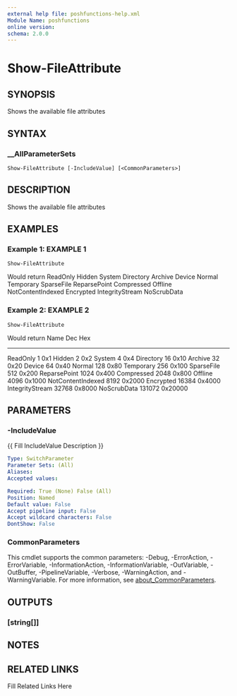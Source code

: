 ```yaml
---
external help file: poshfunctions-help.xml
Module Name: poshfunctions
online version: 
schema: 2.0.0
---
```


# Show-FileAttribute

## SYNOPSIS

Shows the available file attributes

## SYNTAX

### __AllParameterSets

```
Show-FileAttribute [-IncludeValue] [<CommonParameters>]
```

## DESCRIPTION

Shows the available file attributes


## EXAMPLES

### Example 1: EXAMPLE 1

```
Show-FileAttribute
```

Would return
ReadOnly
Hidden
System
Directory
Archive
Device
Normal
Temporary
SparseFile
ReparsePoint
Compressed
Offline
NotContentIndexed
Encrypted
IntegrityStream
NoScrubData





### Example 2: EXAMPLE 2

```
Show-FileAttribute
```

Would return
Name                 Dec Hex
----                 --- ---
ReadOnly               1 0x1
Hidden                 2 0x2
System                 4 0x4
Directory             16 0x10
Archive               32 0x20
Device                64 0x40
Normal               128 0x80
Temporary            256 0x100
SparseFile           512 0x200
ReparsePoint        1024 0x400
Compressed          2048 0x800
Offline             4096 0x1000
NotContentIndexed   8192 0x2000
Encrypted          16384 0x4000
IntegrityStream    32768 0x8000
NoScrubData       131072 0x20000






## PARAMETERS

### -IncludeValue

{{ Fill IncludeValue Description }}

```yaml
Type: SwitchParameter
Parameter Sets: (All)
Aliases: 
Accepted values: 

Required: True (None) False (All)
Position: Named
Default value: False
Accept pipeline input: False
Accept wildcard characters: False
DontShow: False
```


### CommonParameters

This cmdlet supports the common parameters: -Debug, -ErrorAction, -ErrorVariable, -InformationAction, -InformationVariable, -OutVariable, -OutBuffer, -PipelineVariable, -Verbose, -WarningAction, and -WarningVariable. For more information, see [about_CommonParameters](http://go.microsoft.com/fwlink/?LinkID=113216).

## OUTPUTS

### [string[]]



## NOTES



## RELATED LINKS

Fill Related Links Here

